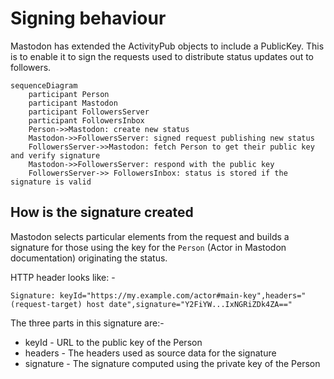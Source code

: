 # Signing behaviour

Mastodon has extended the ActivityPub objects to include a PublicKey. This is to enable it to sign the requests used to
distribute status updates out to followers.

```mermaid
sequenceDiagram
    participant Person
    participant Mastodon
    participant FollowersServer
    participant FollowersInbox
    Person->>Mastodon: create new status
    Mastodon->>FollowersServer: signed request publishing new status
    FollowersServer->>Mastodon: fetch Person to get their public key and verify signature
    Mastodon->>FollowersServer: respond with the public key
    FollowersServer->> FollowersInbox: status is stored if the signature is valid
```

## How is the signature created

Mastodon selects particular elements from the request and builds a signature for those using the key for the `Person`
(Actor in Mastodon documentation) originating the status.

HTTP header looks like: -
```
Signature: keyId="https://my.example.com/actor#main-key",headers="(request-target) host date",signature="Y2FiYW...IxNGRiZDk4ZA=="
```
The three parts in this signature are:-
 * keyId - URL to the public key of the Person
 * headers - The headers used as source data for the signature
 * signature - The signature computed using the private key of the Person

